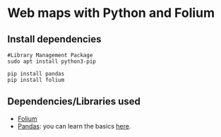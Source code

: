 # Web maps with Python and Folium


## Install dependencies
```
#Library Management Package
sudo apt install python3-pip

pip install pandas
pip install folium

```
## Dependencies/Libraries used
- [Folium](https://pypi.org/project/folium/)
- [Pandas](https://pypi.org/project/pandas/): you can learn the basics [here](https://www.learnpython.org/en/Pandas_Basics).